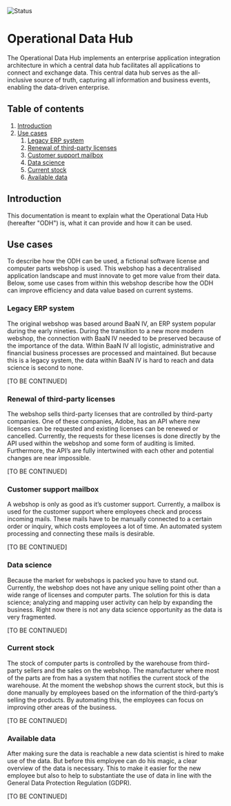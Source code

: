 <img src="https://img.shields.io/badge/status-pending-orange" alt="Status" title="Status">

# Operational Data Hub

The Operational Data Hub implements an enterprise application integration architecture in which a central data hub 
facilitates all applications to connect and exchange data. This central data hub serves as the all-inclusive source of 
truth, capturing all information and business events, enabling the data-driven enterprise.

## Table of contents
1. [Introduction](#introduction)
2. [Use cases](#use-cases)
    1. [Legacy ERP system](#legacy-erp-system)
    2. [Renewal of third-party licenses](#renewal-of-third-party-licenses)
    3. [Customer support mailbox](#customer-support-mailbox)
    4. [Data science](#data-science)
    5. [Current stock](#current-stock)
    6. [Available data](#available-data)

## Introduction
This documentation is meant to explain what the Operational Data Hub (hereafter "ODH") is, what it can provide and how 
it can be used.


## Use cases
To describe how the ODH can be used, a fictional software license and computer parts webshop is used. This webshop has 
a decentralised application landscape and must innovate to get more value from their data. Below, some use cases from 
within this webshop describe how the ODH can improve efficiency and data value based on current systems.

### Legacy ERP system
The original webshop was based around BaaN IV, an ERP system popular during the early nineties. During the transition 
to a new more modern webshop, the connection with BaaN IV needed to be preserved because of the importance of the data. 
Within BaaN IV all logistic, administrative and financial business processes are processed and maintained. But because 
this is a legacy system, the data within BaaN IV is hard to reach and data science is second to none.

[TO BE CONTINUED]

### Renewal of third-party licenses
The webshop sells third-party licenses that are controlled by third-party companies. One of these companies, Adobe, has 
an API where new licenses can be requested and existing licenses can be renewed or cancelled. Currently, the requests 
for these licenses is done directly by the API used within the webshop and some form of auditing is limited. 
Furthermore, the API’s are fully intertwined with each other and potential changes are near impossible.

[TO BE CONTINUED]

### Customer support mailbox
A webshop is only as good as it’s customer support. Currently, a mailbox is used for the customer support where 
employees check and process incoming mails. These mails have to be manually connected to a certain order or inquiry, 
which costs employees a lot of time. An automated system processing and connecting these mails is desirable.

[TO BE CONTINUED]

### Data science
Because the market for webshops is packed you have to stand out. Currently, the webshop does not have any unique selling 
point other than a wide range of licenses and computer parts. The solution for this is data science; analyzing and 
mapping user activity can help by expanding the business. Right now there is not any data science opportunity as the 
data is very fragmented.

[TO BE CONTINUED]

### Current stock
The stock of computer parts is controlled by the warehouse from third-party sellers and the sales on the webshop. The 
manufacturer where most of the parts are from has a system that notifies the current stock of the warehouse. At the 
moment the webshop shows the current stock, but this is done manually by employees based on the information of the 
third-party’s selling the products. By automating this, the employees can focus on improving other areas of the business.

[TO BE CONTINUED]

### Available data
After making sure the data is reachable a new data scientist is hired to make use of the data. But before this employee 
can do his magic, a clear overview of the data is necessary. This to make it easier for the new employee but also to 
help to substantiate the use of data in line with the General Data Protection Regulation (GDPR).

[TO BE CONTINUED]
